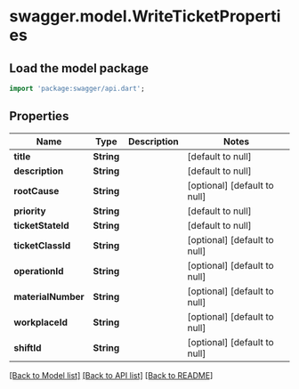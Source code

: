 # swagger.model.WriteTicketProperties

## Load the model package
```dart
import 'package:swagger/api.dart';
```

## Properties
Name | Type | Description | Notes
------------ | ------------- | ------------- | -------------
**title** | **String** |  | [default to null]
**description** | **String** |  | [default to null]
**rootCause** | **String** |  | [optional] [default to null]
**priority** | **String** |  | [default to null]
**ticketStateId** | **String** |  | [default to null]
**ticketClassId** | **String** |  | [optional] [default to null]
**operationId** | **String** |  | [optional] [default to null]
**materialNumber** | **String** |  | [optional] [default to null]
**workplaceId** | **String** |  | [optional] [default to null]
**shiftId** | **String** |  | [optional] [default to null]

[[Back to Model list]](../README.md#documentation-for-models) [[Back to API list]](../README.md#documentation-for-api-endpoints) [[Back to README]](../README.md)

